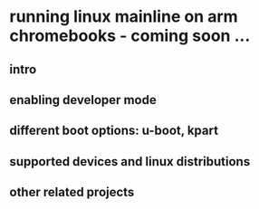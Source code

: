 # running linux mainline on arm chromebooks - coming soon ...

## intro

## enabling developer mode

## different boot options: u-boot, kpart

## supported devices and linux distributions

## other related projects

